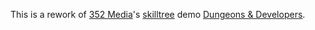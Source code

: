 This is a rework of [352 Media](https://www.352inc.com)'s [skilltree](https://github.com/352Media/skilltree) demo [Dungeons & Developers](http://www.dungeonsanddevelopers.com).